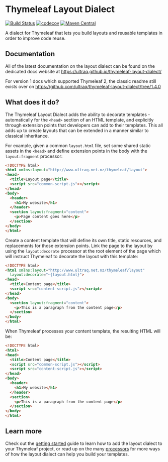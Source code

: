 
Thymeleaf Layout Dialect
========================

[![Build Status](https://github.com/ultraq/thymeleaf-layout-dialect/actions/workflows/build.yml/badge.svg)](https://github.com/ultraq/thymeleaf-layout-dialect/actions)
[![codecov](https://codecov.io/gh/ultraq/thymeleaf-layout-dialect/branch/main/graph/badge.svg?token=zvMVQPUDlr)](https://codecov.io/gh/ultraq/thymeleaf-layout-dialect)
[![Maven Central](https://img.shields.io/maven-central/v/nz.net.ultraq.thymeleaf/thymeleaf-layout-dialect.svg?maxAge=3600)](http://search.maven.org/#search|ga|1|g%3A%22nz.net.ultraq.thymeleaf%22%20AND%20a%3A%22thymeleaf-layout-dialect%22)

A dialect for Thymeleaf that lets you build layouts and reusable templates in
order to improve code reuse.


Documentation
-------------

All of the latest documentation on the layout dialect can be found on the
dedicated docs website at https://ultraq.github.io/thymeleaf-layout-dialect/

For version 1 docs which supported Thymeleaf 2, the classic readme still exists
over on https://github.com/ultraq/thymeleaf-layout-dialect/tree/1.4.0


What does it do?
----------------

The Thymeleaf Layout Dialect adds the ability to decorate templates -
automatically for the `<head>` section of an HTML template, and explicitly
through extension points that developers can add to their templates.  This all
adds up to create layouts that can be extended in a manner similar to classical
inheritance.

For example, given a common `layout.html` file, set some shared static assets in
the `<head>` and define extension points in the body with the `layout:fragment`
processor:

```html
<!DOCTYPE html>
<html xmlns:layout="http://www.ultraq.net.nz/thymeleaf/layout">
<head>
  <title>Layout page</title>
  <script src="common-script.js"></script>
</head>
<body>
  <header>
    <h1>My website</h1>
  </header>
  <section layout:fragment="content">
    <p>Page content goes here</p>
  </section>
</body>
</html>
```

Create a content template that will define its own title, static resources, and
replacements for those extension points.  Link the page to the layout by using
the `layout:decorate` processor at the root element of the page which will
instruct Thymeleaf to decorate the layout with this template:

```html
<!DOCTYPE html>
<html xmlns:layout="http://www.ultraq.net.nz/thymeleaf/layout"
  layout:decorate="~{layout.html}">
<head>
  <title>Content page</title>
  <script src="content-script.js"></script>
</head>
<body>
  <section layout:fragment="content">
    <p>This is a paragraph from the content page</p>
  </section>
</body>
</html>
```

When Thymeleaf processes your content template, the resulting HTML will be:

```html
<!DOCTYPE html>
<html>
<head>
  <title>Content page</title>
  <script src="common-script.js"></script>
  <script src="content-script.js"></script>
</head>
<body>
  <header>
    <h1>My website</h1>
  </header>
  <section>
    <p>This is a paragraph from the content page</p>
  </section>
</body>
</html>
```


Learn more
----------

Check out the [getting started](https://ultraq.github.io/thymeleaf-layout-dialect/getting-started/)
guide to learn how to add the layout dialect to your Thymeleaf project, or read
up on the many [processors](https://ultraq.github.io/thymeleaf-layout-dialect/processors/)
for more ways of how the layout dialect can help you build your templates.
